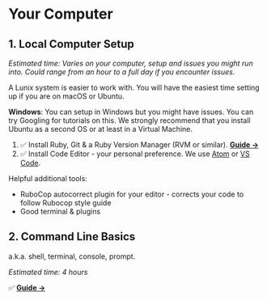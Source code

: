 # Your Computer

## 1. Local Computer Setup
*Estimated time: Varies on your computer, setup and issues you might run into. Could range from an hour to a full day if you encounter issues.*

A Lunix system is easier to work with. You will have the easiest time setting up if you are on macOS or Ubuntu.

**Windows**: You can setup in Windows but you might have issues. You can try Googling for tutorials on this. We strongly recommend that you install Ubuntu as a second OS or at least in a Virtual Machine.

1. ✅ Install Ruby, Git & a Ruby Version Manager (RVM or similar). **[Guide →](http://www.installrails.com)**
2. ✅ Install Code Editor - your personal preference. We use [Atom](https://atom.io) or [VS Code](https://code.visualstudio.com).

Helpful additional tools:
* RuboCop autocorrect plugin for your editor - corrects your code to follow Rubocop style guide
* Good terminal & plugins

## 2. Command Line Basics
a.k.a. shell, terminal, console, prompt.

*Estimated time: 4 hours*

✅ **[Guide →](https://ubuntu.com/tutorials/command-line-for-beginners)**
